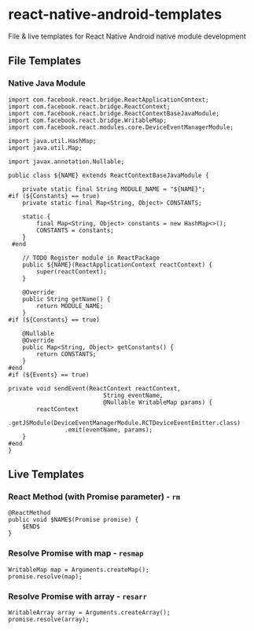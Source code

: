# react-native-android-templates
File &amp; live templates for React Native Android native module development

## File Templates
### Native Java Module
```
import com.facebook.react.bridge.ReactApplicationContext;
import com.facebook.react.bridge.ReactContext;
import com.facebook.react.bridge.ReactContextBaseJavaModule;
import com.facebook.react.bridge.WritableMap;
import com.facebook.react.modules.core.DeviceEventManagerModule;

import java.util.HashMap;
import java.util.Map;

import javax.annotation.Nullable;

public class ${NAME} extends ReactContextBaseJavaModule {

    private static final String MODULE_NAME = "${NAME}";
#if (${Constants} == true)
    private static final Map<String, Object> CONSTANTS;

    static {
        final Map<String, Object> constants = new HashMap<>();
        CONSTANTS = constants;
    }
 #end
    
    // TODO Register module in ReactPackage
    public ${NAME}(ReactApplicationContext reactContext) {
        super(reactContext);
    }

    @Override
    public String getName() {
        return MODULE_NAME;
    }
#if (${Constants} == true)

    @Nullable
    @Override
    public Map<String, Object> getConstants() {
        return CONSTANTS;
    }
#end
#if (${Events} == true)

private void sendEvent(ReactContext reactContext,
                           String eventName,
                           @Nullable WritableMap params) {
        reactContext
                .getJSModule(DeviceEventManagerModule.RCTDeviceEventEmitter.class)
                .emit(eventName, params);
    }
#end
}
```

## Live Templates
### React Method (with Promise parameter) - `rm`
```
@ReactMethod
public void $NAME$(Promise promise) {
    $END$
}
```
### Resolve Promise with map - `resmap`
```
WritableMap map = Arguments.createMap();
promise.resolve(map);
```
### Resolve Promise with array - `resarr`
```
WritableArray array = Arguments.createArray();
promise.resolve(array);
```
